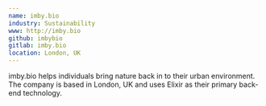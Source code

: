 ```yaml
---
name: imby.bio
industry: Sustainability
www: http://imby.bio
github: imbybio
gitlab: imby.bio
location: London, UK
---
```

imby.bio helps individuals bring nature back in to their urban environment. The company is based in London, UK and uses Elixir as their primary back-end technology.
